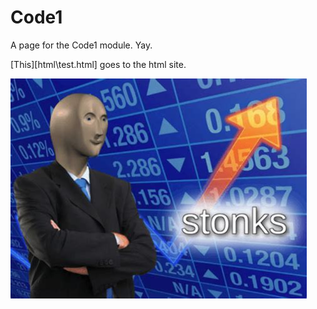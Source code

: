 # Code1


A page for the Code1 module. Yay.

[This][html\test.html] goes to the html site.

![Stonks](/images/Stonks.jpg)